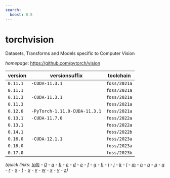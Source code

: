 ```yaml
---
search:
  boost: 0.5
---
```

# torchvision

Datasets, Transforms and Models specific to Computer Vision

*homepage*: <https://github.com/pytorch/vision>

version | versionsuffix | toolchain
--------|---------------|----------
``0.11.1`` | ``-CUDA-11.3.1`` | ``foss/2021a``
``0.11.1`` |  | ``foss/2021a``
``0.11.3`` | ``-CUDA-11.3.1`` | ``foss/2021a``
``0.11.3`` |  | ``foss/2021a``
``0.12.0`` | ``-PyTorch-1.11.0-CUDA-11.3.1`` | ``foss/2021a``
``0.13.1`` | ``-CUDA-11.7.0`` | ``foss/2022a``
``0.13.1`` |  | ``foss/2022a``
``0.14.1`` |  | ``foss/2022b``
``0.16.0`` | ``-CUDA-12.1.1`` | ``foss/2023a``
``0.16.0`` |  | ``foss/2023a``
``0.17.0`` |  | ``foss/2023b``


*(quick links: [(all)](../index.md) - [0](../0/index.md) - [a](../a/index.md) - [b](../b/index.md) - [c](../c/index.md) - [d](../d/index.md) - [e](../e/index.md) - [f](../f/index.md) - [g](../g/index.md) - [h](../h/index.md) - [i](../i/index.md) - [j](../j/index.md) - [k](../k/index.md) - [l](../l/index.md) - [m](../m/index.md) - [n](../n/index.md) - [o](../o/index.md) - [p](../p/index.md) - [q](../q/index.md) - [r](../r/index.md) - [s](../s/index.md) - [t](../t/index.md) - [u](../u/index.md) - [v](../v/index.md) - [w](../w/index.md) - [x](../x/index.md) - [y](../y/index.md) - [z](../z/index.md))*

